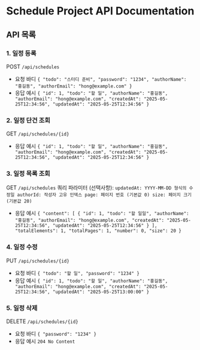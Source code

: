 # Schedule Project API Documentation

## API 목록

### 1. 일정 등록
POST `/api/schedules`
- 요청 바디
`{
  "todo": "스터디 준비",
  "password": "1234",
  "authorName": "홍길동",
  "authorEmail": "hong@example.com"
}`
- 응답 예시
`{
  "id": 1,
  "todo": "할 일",
  "authorName": "홍길동",
  "authorEmail": "hong@example.com",
  "createdAt": "2025-05-25T12:34:56",
  "updatedAt": "2025-05-25T12:34:56"
}`

### 2. 일정 단건 조회
GET `/api/schedules/{id}`
- 응답 예시
`{
  "id": 1,
  "todo": "할 일",
  "authorName": "홍길동",
  "authorEmail": "hong@example.com",
  "createdAt": "2025-05-25T12:34:56",
  "updatedAt": "2025-05-25T12:34:56"
}`

### 3. 일정 목록 조회
GET `/api/schedules`
쿼리 파라미터 (선택사항):
`updatedAt: YYYY-MM-DD 형식의 수정일
authorId: 작성자 고유 인덱스
page: 페이지 번호 (기본값 0)
size: 페이지 크기 (기본값 20)`
- 응답 예시
`{
  "content": [
    {
      "id": 1,
      "todo": "할 일일",
      "authorName": "홍길동",
      "authorEmail": "hong@example.com",
      "createdAt": "2025-05-25T12:34:56",
      "updatedAt": "2025-05-25T12:34:56"
    }
  ],
  "totalElements": 1,
  "totalPages": 1,
  "number": 0,
  "size": 20
}`

### 4. 일정 수정
PUT `/api/schedules/{id}`
- 요청 바디
`{
  "todo": "할 일",
  "password": "1234"
}`
- 응답 예시
`{
  "id": 1,
  "todo": "할 일",
  "authorName": "홍길동",
  "authorEmail": "hong@example.com",
  "createdAt": "2025-05-25T12:34:56",
  "updatedAt": "2025-05-25T13:00:00"
}`

### 5. 일정 삭제
DELETE `/api/schedules/{id}`
- 요청 바디
`{
  "password": "1234"
}`
- 응답 예시
`204 No Content`
